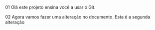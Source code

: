 01 Olá este projeto ensina você a usar o Git.

02 Agora vamos fazer uma alteração no documento. Esta é a segunda alteração 
